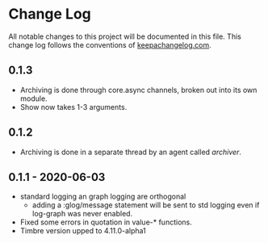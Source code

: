 # Change Log
All notable changes to this project will be documented in this file. This change log follows the conventions of [keepachangelog.com](http://keepachangelog.com/).

## 0.1.3
- Archiving is done through core.async channels, broken out into its
  own module.
- Show now takes 1-3 arguments.

## 0.1.2 
- Archiving is done in a separate thread by an agent called _archiver_.

## 0.1.1 - 2020-06-03
- standard logging an graph logging are orthogonal
  - adding a :glog/message statement will be sent to std logging even
    if log-graph was never enabled.
- Fixed some errors in quotation in value-* functions.
- Timbre version upped to 4.11.0-alpha1

